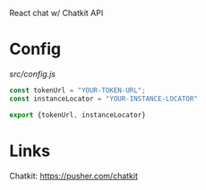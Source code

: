 React chat w/ Chatkit API

# Config
*src/config.js*
```js
const tokenUrl = "YOUR-TOKEN-URL";
const instanceLocator = "YOUR-INSTANCE-LOCATOR"

export {tokenUrl, instanceLocator}
```
# Links
Chatkit: https://pusher.com/chatkit
